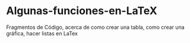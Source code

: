 Algunas-funciones-en-LaTeX
==========================

Fragmentos de Código, acerca de como crear una tabla, como crear una gráfica, hacer listas en  LaTex
